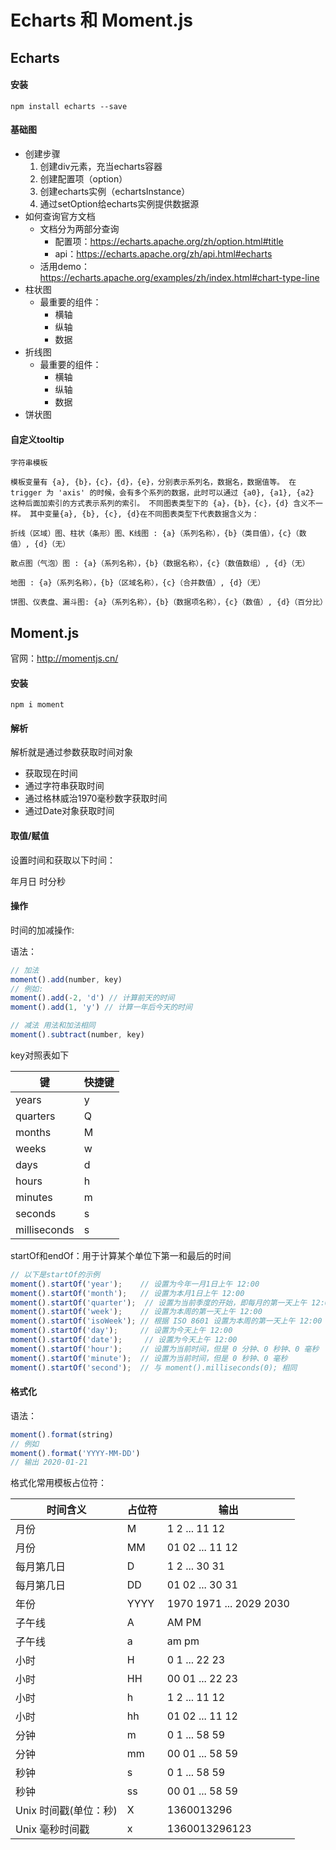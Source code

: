 # Echarts 和 Moment.js

## Echarts

#### 安装
```shell script
npm install echarts --save
```

#### 基础图
- 创建步骤
    1. 创建div元素，充当echarts容器
    2. 创建配置项（option）
    3. 创建echarts实例（echartsInstance）
    4. 通过setOption给echarts实例提供数据源
- 如何查询官方文档
    - 文档分为两部分查询
        - 配置项：https://echarts.apache.org/zh/option.html#title
        - api：https://echarts.apache.org/zh/api.html#echarts
    - 活用demo：https://echarts.apache.org/examples/zh/index.html#chart-type-line
- 柱状图
    - 最重要的组件：
        - 横轴
        - 纵轴
        - 数据
- 折线图
    - 最重要的组件：
        - 横轴
        - 纵轴
        - 数据
- 饼状图

#### 自定义tooltip
```
字符串模板

模板变量有 {a}, {b}，{c}，{d}，{e}，分别表示系列名，数据名，数据值等。 在 trigger 为 'axis' 的时候，会有多个系列的数据，此时可以通过 {a0}, {a1}, {a2} 这种后面加索引的方式表示系列的索引。 不同图表类型下的 {a}，{b}，{c}，{d} 含义不一样。 其中变量{a}, {b}, {c}, {d}在不同图表类型下代表数据含义为：

折线（区域）图、柱状（条形）图、K线图 : {a}（系列名称），{b}（类目值），{c}（数值）, {d}（无）

散点图（气泡）图 : {a}（系列名称），{b}（数据名称），{c}（数值数组）, {d}（无）

地图 : {a}（系列名称），{b}（区域名称），{c}（合并数值）, {d}（无）

饼图、仪表盘、漏斗图: {a}（系列名称），{b}（数据项名称），{c}（数值）, {d}（百分比）
```

## Moment.js
官网：http://momentjs.cn/

#### 安装
```shell script
npm i moment
```

#### 解析
解析就是通过参数获取时间对象

- 获取现在时间
- 通过字符串获取时间
- 通过格林威治1970毫秒数字获取时间
- 通过Date对象获取时间

#### 取值/赋值
设置时间和获取以下时间：

年月日 时分秒

#### 操作
时间的加减操作:

语法：
```js
// 加法
moment().add(number, key)
// 例如:
moment().add(-2, 'd') // 计算前天的时间
moment().add(1, 'y') // 计算一年后今天的时间

// 减法 用法和加法相同
moment().subtract(number, key)
```
key对照表如下

| 键 | 快捷键 |
| --- | --- |
| years | y |
| quarters | Q |
| months | M |
| weeks | w |
| days | d |
| hours | h |
| minutes | m |
| seconds | s |
| milliseconds | s |

startOf和endOf：用于计算某个单位下第一和最后的时间
```js
// 以下是startOf的示例
moment().startOf('year');    // 设置为今年一月1日上午 12:00
moment().startOf('month');   // 设置为本月1日上午 12:00
moment().startOf('quarter');  // 设置为当前季度的开始，即每月的第一天上午 12:00
moment().startOf('week');    // 设置为本周的第一天上午 12:00
moment().startOf('isoWeek'); // 根据 ISO 8601 设置为本周的第一天上午 12:00
moment().startOf('day');     // 设置为今天上午 12:00
moment().startOf('date');     // 设置为今天上午 12:00
moment().startOf('hour');    // 设置为当前时间，但是 0 分钟、0 秒钟、0 毫秒
moment().startOf('minute');  // 设置为当前时间，但是 0 秒钟、0 毫秒
moment().startOf('second');  // 与 moment().milliseconds(0); 相同
```

#### 格式化
语法：
```js
moment().format(string)
// 例如
moment().format('YYYY-MM-DD') 
// 输出 2020-01-21
```
格式化常用模板占位符：

| 时间含义 | 占位符 | 输出 |
| --- | --- | --- |
| 月份 | M | 1 2 ... 11 12 |
| 月份 | MM | 	01 02 ... 11 12 |
| 每月第几日 | D | 1 2 ... 30 31 |
| 每月第几日| DD | 01 02 ... 30 31 |
| 年份 | YYYY | 1970 1971 ... 2029 2030 |
| 子午线 | A | AM PM |
| 子午线 | a | am pm |
| 小时 | H | 0 1 ... 22 23 |
| 小时 | HH | 00 01 ... 22 23 |
| 小时 | h | 1 2 ... 11 12 |
| 小时 | hh | 01 02 ... 11 12 |
| 分钟 | m | 0 1 ... 58 59 |
| 分钟 | mm | 00 01 ... 58 59 |
| 秒钟 | s | 0 1 ... 58 59 |
| 秒钟 | ss | 00 01 ... 58 59 |
| Unix 时间戳(单位：秒) | X | 1360013296 |
| Unix 毫秒时间戳 | x | 1360013296123 |

